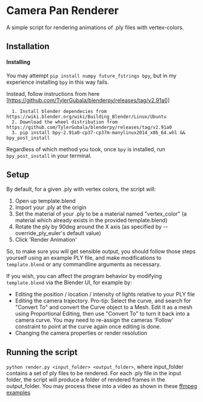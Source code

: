 # Camera Pan Renderer
A simple script for rendering animations of .ply files with vertex-colors. 

## Installation

#### Installing 

You may attempt `pip install numpy future_fstrings bpy`, but in my experience installing `bpy` in this way fails. 

Instead, follow instructions from here [https://github.com/TylerGubala/blenderpy/releases/tag/v2.91a0]
````
  1. Install blender dependecies from https://wiki.blender.org/wiki/Building_Blender/Linux/Ubuntu
  2. Download the wheel distribution from https://github.com/TylerGubala/blenderpy/releases/tag/v2.91a0
  3. pip install bpy-2.91a0-cp37-cp37m-manylinux2014_x86_64.whl && bpy_post_install
````
Regardless of which method you took, once `bpy` is installed, run `bpy_post_install` in your terminal.

## Setup

By default, for a given .ply with vertex colors, the script will:
1. Open up template.blend
2. Import your .ply at the origin
3. Set the material of your .ply to be a material named "vertex_color" (a material which already exists in the provided template.blend)
4. Rotate the ply by 90deg around the X axis (as specified by --override_ply_euler's default value)
5. Click 'Render Animation'

So, to make sure you will get sensible output, you should follow those steps yourself using an example PLY file, and make modifications to `template.blend` or any commandline arguments as necessary.

If you wish, you can affect the program behavior by modifying `template.blend` via the Blender UI, for example by:
- Editing the position / location / intensity of lights relative to your PLY file
- Editing the camera trajectory. Pro-tip: Select the curve, and search for "Convert To" and convert the Curve object to a Mesh. Edit it as a mesh using Proportional Editing, then use "Convert To" to turn it back into a camera curve. You may need to re-assign the cameras 'Follow' constraint to point at the curve again once editing is done. 
- Changing the camera properties or render resolution

## Running the script
```python render.py <input_folder> <output_folder>```, where input_folder contains a set of ply files to be rendered. For each .ply file in the input folder, the script will produce a folder of rendered frames in the output_folder. You may process these into a video as shown in these [ffmpeg examples](https://trac.ffmpeg.org/wiki/Slideshow)
